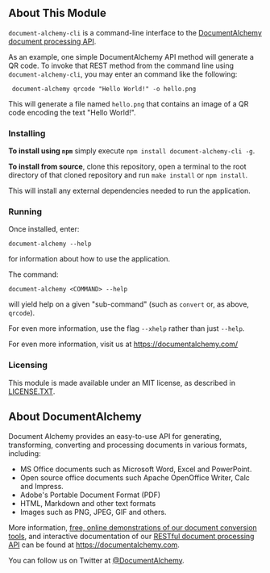 ## About This Module

`document-alchemy-cli` is a command-line interface to the [DocumentAlchemy document processing API](https://documentalchemy.com/api-doc).

As an example, one simple DocumentAlchemy API method will generate a QR code. To invoke that REST method from the command line using `document-alchemy-cli`, you may enter an command like the following:

     document-alchemy qrcode "Hello World!" -o hello.png

This will generate a file named `hello.png` that contains an image of a QR code encoding the text "Hello World!".

### Installing

**To install using `npm`** simply execute `npm install document-alchemy-cli -g`.

**To install from source**, clone this repository, open a terminal to the root directory of that cloned repository and run `make install` or `npm install`.

This will install any external dependencies needed to run the application.

### Running

Once installed, enter:

    document-alchemy --help

for information about how to use the application.

The command:

    document-alchemy <COMMAND> --help

will yield help on a given "sub-command" (such as `convert` or, as above, `qrcode`).

For even more information, use the flag `--xhelp` rather than just `--help`.

For even more information, visit us at <https://documentalchemy.com/>

### Licensing

This module is made available under an MIT license, as described in [LICENSE.TXT](https://github.com/DocumentAlchemy/dust-engine/blob/master/LICENSE.TXT).

## About DocumentAlchemy

Document Alchemy provides an easy-to-use API for generating, transforming, converting and processing documents in various formats, including:

 * MS Office documents such as Microsoft Word, Excel and PowerPoint.
 * Open source office documents such Apache OpenOffice Writer, Calc and Impress.
 * Adobe's Portable Document Format (PDF)
 * HTML, Markdown and other text formats
 * Images such as PNG, JPEG, GIF and others.

More information, [free, online demonstrations of our document conversion tools](https://documentalchemy.com/demo), and interactive documentation of our [RESTful document processing API](https://documentalchemy.com/api-doc) can be found at <https://documentalchemy.com>.

You can follow us on Twitter at [@DocumentAlchemy](http://twitter.com/DocumentAlchemy).
